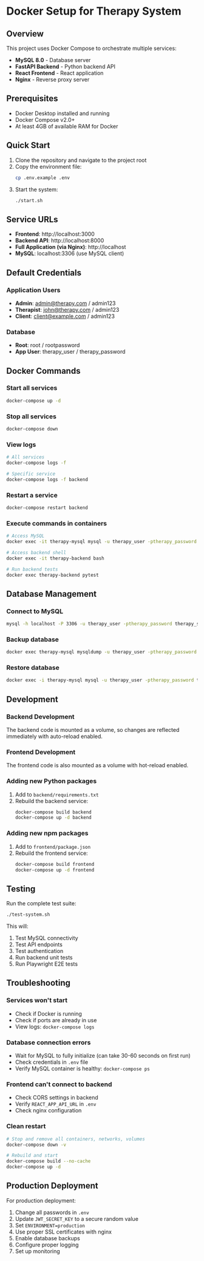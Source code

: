 # Docker Setup for Therapy System

## Overview

This project uses Docker Compose to orchestrate multiple services:
- **MySQL 8.0** - Database server
- **FastAPI Backend** - Python backend API
- **React Frontend** - React application
- **Nginx** - Reverse proxy server

## Prerequisites

- Docker Desktop installed and running
- Docker Compose v2.0+
- At least 4GB of available RAM for Docker

## Quick Start

1. Clone the repository and navigate to the project root
2. Copy the environment file:
   ```bash
   cp .env.example .env
   ```
3. Start the system:
   ```bash
   ./start.sh
   ```

## Service URLs

- **Frontend**: http://localhost:3000
- **Backend API**: http://localhost:8000
- **Full Application (via Nginx)**: http://localhost
- **MySQL**: localhost:3306 (use MySQL client)

## Default Credentials

### Application Users
- **Admin**: admin@therapy.com / admin123
- **Therapist**: john@therapy.com / admin123
- **Client**: client@example.com / admin123

### Database
- **Root**: root / rootpassword
- **App User**: therapy_user / therapy_password

## Docker Commands

### Start all services
```bash
docker-compose up -d
```

### Stop all services
```bash
docker-compose down
```

### View logs
```bash
# All services
docker-compose logs -f

# Specific service
docker-compose logs -f backend
```

### Restart a service
```bash
docker-compose restart backend
```

### Execute commands in containers
```bash
# Access MySQL
docker exec -it therapy-mysql mysql -u therapy_user -ptherapy_password therapy_system

# Access backend shell
docker exec -it therapy-backend bash

# Run backend tests
docker exec therapy-backend pytest
```

## Database Management

### Connect to MySQL
```bash
mysql -h localhost -P 3306 -u therapy_user -ptherapy_password therapy_system
```

### Backup database
```bash
docker exec therapy-mysql mysqldump -u therapy_user -ptherapy_password therapy_system > backup.sql
```

### Restore database
```bash
docker exec -i therapy-mysql mysql -u therapy_user -ptherapy_password therapy_system < backup.sql
```

## Development

### Backend Development
The backend code is mounted as a volume, so changes are reflected immediately with auto-reload enabled.

### Frontend Development
The frontend code is also mounted as a volume with hot-reload enabled.

### Adding new Python packages
1. Add to `backend/requirements.txt`
2. Rebuild the backend service:
   ```bash
   docker-compose build backend
   docker-compose up -d backend
   ```

### Adding new npm packages
1. Add to `frontend/package.json`
2. Rebuild the frontend service:
   ```bash
   docker-compose build frontend
   docker-compose up -d frontend
   ```

## Testing

Run the complete test suite:
```bash
./test-system.sh
```

This will:
1. Test MySQL connectivity
2. Test API endpoints
3. Test authentication
4. Run backend unit tests
5. Run Playwright E2E tests

## Troubleshooting

### Services won't start
- Check if Docker is running
- Check if ports are already in use
- View logs: `docker-compose logs`

### Database connection errors
- Wait for MySQL to fully initialize (can take 30-60 seconds on first run)
- Check credentials in `.env` file
- Verify MySQL container is healthy: `docker-compose ps`

### Frontend can't connect to backend
- Check CORS settings in backend
- Verify `REACT_APP_API_URL` in `.env`
- Check nginx configuration

### Clean restart
```bash
# Stop and remove all containers, networks, volumes
docker-compose down -v

# Rebuild and start
docker-compose build --no-cache
docker-compose up -d
```

## Production Deployment

For production deployment:
1. Change all passwords in `.env`
2. Update `JWT_SECRET_KEY` to a secure random value
3. Set `ENVIRONMENT=production`
4. Use proper SSL certificates with nginx
5. Enable database backups
6. Configure proper logging
7. Set up monitoring